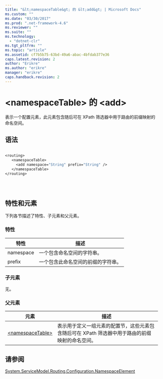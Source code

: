 ```yaml
---
title: "&lt;namespaceTable&gt; 的 &lt;add&gt; | Microsoft Docs"
ms.custom: ""
ms.date: "03/30/2017"
ms.prod: ".net-framework-4.6"
ms.reviewer: ""
ms.suite: ""
ms.technology: 
  - "dotnet-clr"
ms.tgt_pltfrm: ""
ms.topic: "article"
ms.assetid: cf7b5b75-63bd-49a6-abac-4bfdab377e36
caps.latest.revision: 2
author: "Erikre"
ms.author: "erikre"
manager: "erikre"
caps.handback.revision: 2
---
```

# &lt;namespaceTable&gt; 的 &lt;add&gt;
表示一个配置元素，此元素包含随后可在 XPath 筛选器中用于路由的前缀映射的命名空间。  
  
## 语法  
  
```vb  
  
<routing>  
   <namespaceTable>  
     <add namespace="String" prefix="String" />   
   </namespaceTable>  
</routing>  
  
```  
  
```csharp  
  
```  
  
## 特性和元素  
 下列各节描述了特性、子元素和父元素。  
  
### 特性  
  
|特性|描述|  
|--------|--------|  
|namespace|一个包含命名空间的字符串。|  
|prefix|一个包含此命名空间的前缀的字符串。|  
  
### 子元素  
 无。  
  
### 父元素  
  
|元素|描述|  
|--------|--------|  
|[\<namespaceTable\>](../../../../../docs/framework/configure-apps/file-schema/wcf/namespacetable.md)|表示用于定义一组元素的配置节，这些元素包含随后可在 XPath 筛选器中用于路由的前缀映射的命名空间。|  
  
## 请参阅  
 [System.ServiceModel.Routing.Configuration.NamespaceElement](assetId:///System.ServiceModel.Routing.Configuration.NamespaceElement?qualifyHint=False&amp;autoUpgrade=True)